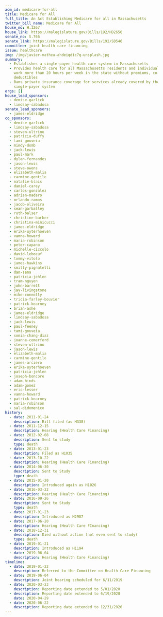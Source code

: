 ```yaml
---
aom_id: medicare-for-all
title: Medicare for All
full_title: An Act Establishing Medicare for all in Massachusetts
twitter_bill_name: Medicare for All
house_no: H.1267
house_link: https://malegislature.gov/Bills/192/HD2656
senate_no: S.766
senate_link: https://malegislature.gov/Bills/192/SD546
committee: joint-health-care-financing
issue: healthcare
img: /img/javier-matheu-ahdeiqdic7q-unsplash.jpg
summary:
  - Establishes a single-payer health care system in Massachusetts
  - Provides health care for all Massachusetts residents and individuals who
    work more than 20 hours per week in the state without premiums, co-pays, or
    deductibles
  - Bans private insurance coverage for services already covered by the
    single-payer system
orgs: []
house_lead_sponsors:
  - denise-garlick
  - lindsay-sabadosa
senate_lead_sponsors:
  - james-eldridge
co_sponsors:
  - denise-garlick
  - lindsay-sabadosa
  - steven-ultrino
  - patricia-duffy
  - tami-gouveia
  - mindy-domb
  - jack-lewis
  - paul-mark
  - dylan-fernandes
  - jason-lewis
  - steve-owens
  - elizabeth-malia
  - carmine-gentile
  - natalie-blais
  - daniel-carey
  - carlos-gonzalez
  - adrian-madaro
  - orlando-ramos
  - jacob-oliveira
  - sean-garballey
  - ruth-balser
  - christine-barber
  - christina-minicucci
  - james-eldridge
  - erika-uyterhoeven
  - vanna-howard
  - maria-robinson
  - peter-capano
  - michelle-ciccolo
  - david-leboeuf
  - tommy-vitolo
  - james-hawkins
  - smitty-pignatelli
  - dan-sena
  - patricia-jehlen
  - tram-nguyen
  - john-barrett
  - jay-livingstone
  - mike-connolly
  - tricia-farley-bouvier
  - patrick-kearney
  - brian-ashe
  - james-eldridge
  - lindsay-sabadosa
  - jack-lewis
  - paul-feeney
  - tami-gouveia
  - sonia-chang-diaz
  - joanne-comerford
  - steven-ultrino
  - jason-lewis
  - elizabeth-malia
  - carmine-gentile
  - james-arciero
  - erika-uyterhoeven
  - patricia-jehlen
  - joseph-boncore
  - adam-hinds
  - adam-gomez
  - eric-lesser
  - vanna-howard
  - patrick-kearney
  - maria-robinson
  - sal-didomenico
history:
  - date: 2011-01-24
    description: Bill filed (as H338)
  - date: 2011-12-15
    description: Hearing (Health Care Financing)
  - date: 2012-02-08
    description: Sent to study
    type: death
  - date: 2013-01-23
    description: Filed as H1035
  - date: 2013-10-22
    description: Hearing (Health Care Financing)
  - date: 2014-06-30
    description: Sent to Study
    type: death
  - date: 2015-01-20
    description: Introduced again as H1026
  - date: 2016-03-22
    description: Hearing (Health Care Financing)
  - date: 2016-09-26
    description: Sent to Study
    type: death
  - date: 2017-01-23
    description: Introduced as H2987
  - date: 2017-06-20
    description: Hearing (Health Care FInancing)
  - date: 2018-12-31
    description: Died without action (not even sent to study)
    type: death
  - date: 2019-01-21
    description: Introduced as H1194
  - date: 2019-06-04
    description: Hearing (Health Care Financing)
timeline:
  - date: 2019-01-22
    description: Referred to the Committee on Health Care Financing
  - date: 2019-06-04
    description: Joint hearing scheduled for 6/11/2019
  - date: 2020-03-23
    description: Reporting date extended to 5/01/2020
  - description: Reporting date extended to 6/19/2020
    date: 2020-04-29
  - date: 2020-06-22
    description: Reporting date extended to 12/31/2020
---
```

